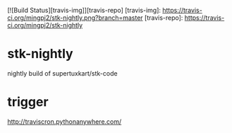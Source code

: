 [![Build Status][travis-img]][travis-repo]
[travis-img]:  https://travis-ci.org/mingpj2/stk-nightly.png?branch=master
[travis-repo]: https://travis-ci.org/mingpj2/stk-nightly


stk-nightly
===========

nightly build of supertuxkart/stk-code



trigger
===========

http://traviscron.pythonanywhere.com/
